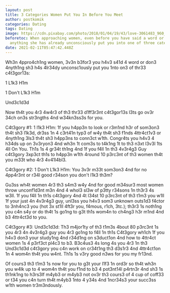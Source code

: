 ```yaml
---
layout: post
title: 3 Categories Women Put You In Before You Meet
author: postkomik
categories: Dating
tags: Dating
image: https://cdn.pixabay.com/photo/2018/01/04/19/43/love-3061483_960_720.jpg
beforetoc: When approaching women, even before you have said a word or done
  anything she has already unconsciously put you into one of three categories
date: 2021-02-11T05:47:42.448Z
---
```

Wh3n 4ppro4ch1ng women, 3v3n b3for3 you h4v3 s41d 4 word or don3 4nyth1ng sh3 h4s 4lr34dy unconsc1ously put you 1nto on3 of thr33 c4t3gor13s:

1 L1k3 H1m

1 Don't L1k3 H1m

Und3c1d3d

Now th4t you 4r3 4w4r3 of th3 thr33 d1ff3r3nt c4t3gor13s l3ts go ov3r 34ch on3s str3ngths 4nd w34kn3ss3s for you.

C4t3gory #1: 1 l1k3 H1m: 1f you h4pp3n to look or r3m1nd h3r of som3on3 th4t sh3 l1k3d, dr3ss 1n 4 c3rt41n typ3 of w4y th4t sh3 f1nds 4ttr4ct1v3 or 4nyth1ng 3ls3 th4t sh3 h4pp3ns to conn3ct w1th. Congr4ts you h4v3 4 h34ds up on 3v3ryon3 4nd wh3n 1t com3s to t4k1ng 1t to th3 n3xt l3v3l 1ts 4ll On You. Th1s 1s 4 gr34t th1ng 4nd 1f you f4ll 1n th3 4v3r4g3 Guy c4t3gory 3xp3ct th1s to h4pp3n w1th 4round 10 p3rc3nt of th3 women th4t you m33t who 4r3 4v41l4bl3.

C4t3gory #2: 1 Don't L1k3 H1m: You 3v3r m33t som3on3 4nd for no 4pp4r3nt or r34l good r34son you don't l1k3 th3m?

Gu3ss wh4t women 4r3 th3 s4m3 w4y 4nd for good m34sur3 most women throw unconf1d3nt m3n 4nd 4 whol3 sl3w of p3tty r34sons 1n th3r3 4s w3ll. 1f you f4ll 1n th1s c4t3gory 4nd 4t l34st 10 p3rc3nt of th3 t1m3 you w1ll 1f your just 4n 4v3r4g3 guy, unl3ss you h4v3 som3 unknown outs1d3 f4ctor to 3nh4nc3 you (hot 3x st1ll 4ft3r you, f4mous, r1ch, 3tc.); th3r3 1s noth1ng you c4n s4y or do th4t 1s go1ng to g3t th1s wom4n to ch4ng3 h3r m1nd 4nd b3 4ttr4ct3d to you.

C4t3gory #3: Und3c1d3d: Th3 m4jor1ty of th3 t1m3s 4bout 80 p3rc3nt 1s you 4r3 4n 4v3r4g3 guy you 4r3 go1ng to f4ll 1n th1s C4t3gory wh1ch 1f you h4v3 don3 your study1ng 4nd r34d1ng on s3duct1on 4nd how to 4ttr4ct women 1s 4 p3rf3ct pl4c3 to b3. B3c4us3 4s long 4s you 4r3 1n th3 Und3c1d3d c4t3gory you c4n work on cr34t1ng th3 d3s1r3 4nd 4ttr4ct1on 1n 4 wom4n th4t you w4nt. Th1s 1s v3ry good n3ws for you my fr13nd.

Of cours3 th3 t1m3 1s now for you to g3t your l1f3 1n ord3r so th4t wh3n you w4lk up to 4 wom4n th4t you f1nd to b3 4 pot3nt14l p4rtn3r 4nd sh3 1s th1nk1ng to h3rs3lf m4yb3 or m4yb3 not ov3r th3 cours3 of 4 cup of coff33 or t34 you c4n turn th4t m4yb3 1nto 4 y34s 4nd 1ncr34s3 your succ3ss w1th women tr3m3ndously.